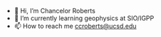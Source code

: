 - 👋 Hi, I’m Chancelor Roberts
- 🌱 I’m currently learning geophysics at SIO/IGPP
- 📫 How to reach me ccroberts@ucsd.edu

<!---
chancelorr/chancelorr is a ✨ special ✨ repository because its `README.md` (this file) appears on your GitHub profile.
You can click the Preview link to take a look at your changes.
--->
